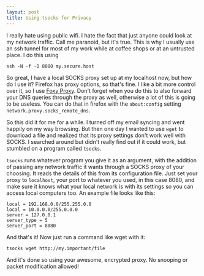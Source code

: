```yaml
---
layout: post
title: Using tsocks for Privacy
---
```


I really hate using public wifi. I hate the fact that just anyone could look at
my network traffic. Call me paranoid, but it's true. This is why I usually use
an ssh tunnel for most of my work while at coffee shops or at an untrusted
place. I do this using

	ssh -N -f -D 8080 my.secure.host

So great, I have a local SOCKS proxy set up at my localhost now, but how do I
use it? Firefox has proxy options, so that's fine. I like a bit more control
over it, so I use [Foxy Proxy][1]. Don't forget when you do this to also
forward your DNS queries through the proxy as well, otherwise a lot of this is
going to be useless. You can do that in firefox with the `about:config` setting
`network.proxy.socks_remote_dns`.

So this did it for me for a while. I turned off my email syncing and went
happily on my way browsing. But then one day I wanted to use `wget` to download
a file and realized that its proxy settings don't work well with SOCKS. I
searched around but didn't really find out if it could work, but stumbled on a
program called `tsocks`.

`tsocks` runs whatever program you give it as an argument, with the addition of
passing any network traffic it wants through a SOCKS proxy of your choosing. It
reads the details of this from its configuration file.  Just set your proxy to
`localhost`, your port to whatever you used, in this case 8080, and make sure
it knows what your local network is with its settings so you can access local
computers too. An example file looks like this:

	local = 192.168.0.0/255.255.0.0
	local = 10.0.0.0/255.0.0.0
	server = 127.0.0.1
	server_type = 5
	server_port = 8080 

And that's it! Now just run a command like wget with it:

	tsocks wget http://my.important/file

And it's done so using your awesome, encrypted proxy. No snooping or packet
modification allowed!


[1]: http://getfoxyproxy.org "Foxy Proxy"
